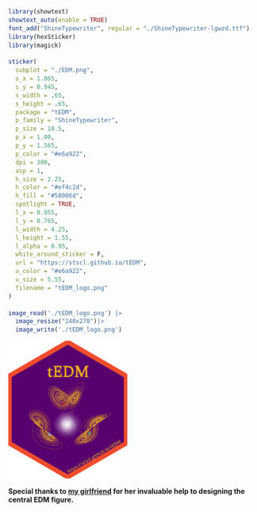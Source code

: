 
``` r
library(showtext)
showtext_auto(enable = TRUE)
font_add("ShineTypewriter", regular = "./ShineTypewriter-lgwzd.ttf")
library(hexSticker)
library(magick)

sticker(
  subplot = "./EDM.png",
  s_x = 1.065,
  s_y = 0.945,
  s_width = .65,
  s_height = .65,
  package = "tEDM",
  p_family = "ShineTypewriter",
  p_size = 18.5,
  p_x = 1.00,
  p_y = 1.565,
  p_color = "#e6a922",
  dpi = 300,
  asp = 1,
  h_size = 2.25,
  h_color = "#ef4c2d",
  h_fill = "#58006d",
  spotlight = TRUE,
  l_x = 0.955,
  l_y = 0.765,
  l_width = 4.25,
  l_height = 1.55,
  l_alpha = 0.95,
  white_around_sticker = F,
  url = "https://stscl.github.io/tEDM",
  u_color = "#e6a922",
  u_size = 5.55,
  filename = "tEDM_logo.png"
)

image_read('./tEDM_logo.png') |> 
  image_resize("240x278")|> 
  image_write('./tEDM_logo.png')
```

![](./tEDM_logo.png)

**Special thanks to [my girlfriend](https://github.com/layeyo) for her
invaluable help to designing the central EDM figure.**
